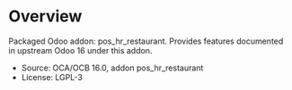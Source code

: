 # Overview

Packaged Odoo addon: pos_hr_restaurant. Provides features documented in upstream Odoo 16 under this addon.

- Source: OCA/OCB 16.0, addon pos_hr_restaurant
- License: LGPL-3
